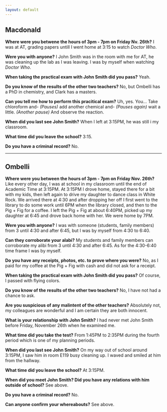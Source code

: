 ```yaml
---
layout: default
---
```


## Macdonald

**Where were you betwene the hours of 3pm - 7pm on Friday Nv. 26th?**
I was at AT, grading papers untill I went home at 3:15 to watch *Doctor Who*.

**Were you with anyone?**
I John Smith was in the room with me for AT, he was cleaning up the lab as I was leaving. I was by myself when watching *Doctor Who*.

**When taking the practical exam with John Smith did you pass?**
Yeah.

**Do you know of the results of the other two teachers?**
No, but Ombelli has a PhD in chemistry, and Clark has a masters.

**Can you tell me how to perform this pracitical exam?**
Uh, yes.
You... Take chloroform and-
*(Pauses)*
add another chemical and-
*(Pauses again)*
wait a little.
*(Another pause)*
And observe the reaction.

**When did you last see John Smith?**
When I left at 3:15PM, he was still i my classroom.
 
**What time did you leave the school?**
3:15.

**Do you have a criminal record?**
No.

---

## Ombelli
**Where were you between the hours of 3pm - 7pm on Friday Nov. 26th?**
Like every other day, I was at school in my classroom until the end of Academic Time at 3:15PM. At 3:15PM I drove home, stayed there for a bit with my kids, then left again to drive my daughter to dance class in White Rock. We arrived there at 4:30 and after dropping her off I first went to the library to do some work until 6PM when the library closed, and then to the Pig + Fig for a coffee. I left the Pig + Fig at about 6:40PM, picked up my daughter at 6:45 and drove back home with her. We were home by 7PM.

**Were you with anyone?**
I was with someone (students, family members) from 3 until 4:30 and after 6:45, but I was by myself from 4:30 to 6:40.

**Can they corroborate your alabi?**
My students and family members can corroborate my alibi from 3 until 4:30 and after 6:45. As for the 4:30-6:40 time frame I was by myself.
 
**Do you have any receipts, photos, etc. to prove where you were?**
No, as I paid for my coffee at the Pig + Fig with cash and did not ask for a receipt.

**When taking the practical exam with John Smith did you pass?**
Of course, I passed with flying colors.

**Do you know of the results of the other two teachers?**
No, I have not had a chance to ask.

**Are you suspicious of any malintent of the other teachers?**
Absolutely not, my colleagues are wonderful and I am certain they are both innocent.
 
**What is your relationship with John Smith?**
I had never met John Smith before Friday, November 26th when he examined me.

**What time did you take the test?**
From 1:45PM to 2:35PM during the fourth period which is one of my planning periods.

**When did you last see John Smith?**
On my way out of school around 3:15PM, I saw him in room E119 busy cleaning up. I waved and smiled at him from the hallway.
 
**What time did you leave the school?**
At 3:15PM.

**When did you meet John Smith? Did you have any relations with him outside of school?**
See above.

**Do you have a criminal record?**
No.

**Can anyone confirm your whereabouts?**
See above.
